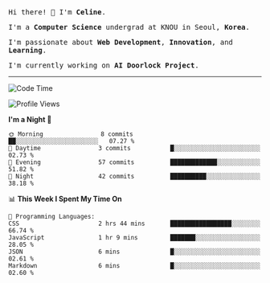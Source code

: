 <p><samp>Hi there! 👋 I'm <b>Celine</b>.</samp></p>
<p><samp>I'm a <b>Computer Science</b> undergrad at KNOU in Seoul, <b>Korea</b>.</samp></p>
<p><samp>I'm passionate about <b>Web Development</b>, <b>Innovation</b>, and <b>Learning</b>.</samp></p>
<p><samp>I'm currently working on <b>AI Doorlock Project</b>.</samp></p>
<hr>

<!--START_SECTION:celine-->
![Code Time](http://img.shields.io/badge/Code%20Time-22%20hrs%2016%20mins-blue)

![Profile Views](http://img.shields.io/badge/Profile%20Views-18-blue)

**I'm a Night 🦉** 

```text
🌞 Morning                8 commits           ██░░░░░░░░░░░░░░░░░░░░░░░   07.27 % 
🌆 Daytime                3 commits           █░░░░░░░░░░░░░░░░░░░░░░░░   02.73 % 
🌃 Evening                57 commits          █████████████░░░░░░░░░░░░   51.82 % 
🌙 Night                  42 commits          ██████████░░░░░░░░░░░░░░░   38.18 % 
```


📊 **This Week I Spent My Time On** 

```text
💬 Programming Languages: 
CSS                      2 hrs 44 mins       █████████████████░░░░░░░░   66.74 % 
JavaScript               1 hr 9 mins         ███████░░░░░░░░░░░░░░░░░░   28.05 % 
JSON                     6 mins              █░░░░░░░░░░░░░░░░░░░░░░░░   02.61 % 
Markdown                 6 mins              █░░░░░░░░░░░░░░░░░░░░░░░░   02.60 % 
```


<!--END_SECTION:celine-->
